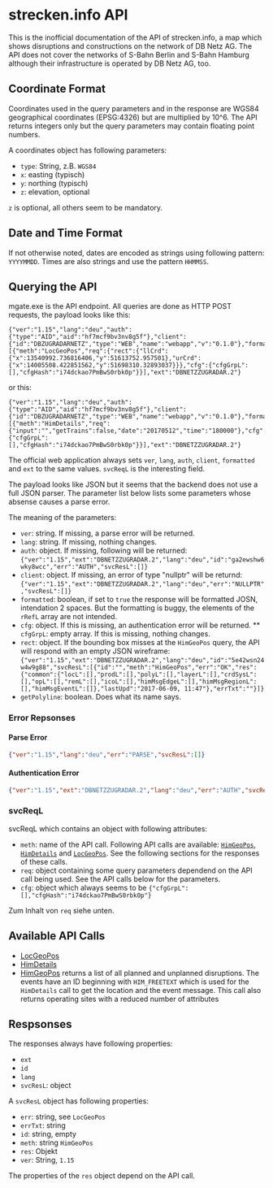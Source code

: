 # strecken.info API

This is the inofficial documentation of the API of strecken.info, a map which shows disruptions and constructions on the network of DB Netz AG.
The API does not cover the networks of S-Bahn Berlin and S-Bahn Hamburg although their infrastructure is operated by DB Netz AG, too.

## Coordinate Format

Coordinates used in the query parameters and in the response are WGS84 geographical coordinates (EPSG:4326) but are multiplied by 10^6.
The API returns integers only but the query parameters may contain floating point numbers.

A coordinates object has following parameters:

* `type`: String, z.B. `WGS84`
* `x`: easting (typisch)
* `y`: northing (typisch)
* `z`: elevation, optional

`z` is optional, all others seem to be mandatory.


## Date and Time Format

If not otherwise noted, dates are encoded as strings using following pattern: `YYYYMMDD`. Times are also strings and use the pattern `HHMMSS`.

## Querying the API

mgate.exe is the API endpoint. All queries are done as HTTP POST requests, the payload looks like this:

```
{"ver":"1.15","lang":"deu","auth":{"type":"AID","aid":"hf7mcf9bv3nv8g5f"},"client":{"id":"DBZUGRADARNETZ","type":"WEB","name":"webapp","v":"0.1.0"},"formatted":false,"svcReqL":[{"meth":"LocGeoPos","req":{"rect":{"llCrd":{"x":13540992.736816406,"y":51613752.957501},"urCrd":{"x":14005508.422851562,"y":51698310.32893037}}},"cfg":{"cfgGrpL":[],"cfgHash":"i74dckao7PmBwS0rbk0p"}}],"ext":"DBNETZZUGRADAR.2"}
```

or this:

```
{"ver":"1.15","lang":"deu","auth":{"type":"AID","aid":"hf7mcf9bv3nv8g5f"},"client":{"id":"DBZUGRADARNETZ","type":"WEB","name":"webapp","v":"0.1.0"},"formatted":false,"svcReqL":[{"meth":"HimDetails","req":{"input":"","getTrains":false,"date":"20170512","time":"180000"},"cfg":{"cfgGrpL":[],"cfgHash":"i74dckao7PmBwS0rbk0p"}}],"ext":"DBNETZZUGRADAR.2"}
```

The official web application always sets `ver`, `lang`, `auth`, `client`, `formatted` and `ext` to the same values. `svcReqL` is the interesting field.

The payload looks like JSON but it seems that the backend does not use a full JSON parser. The parameter list below lists some parameters whose absense causes a parse error.

The meaning of the parameters:

* `ver`: string. If missing, a parse error will be returned.
* `lang`: string. If missing, nothing changes.
* `auth`: object. If missing, following will be returned: `{"ver":"1.15","ext":"DBNETZZUGRADAR.2","lang":"deu","id":"ga2ewshw6wky8wcc","err":"AUTH","svcResL":[]}`
* `client`: object. If missing, an error of type "nullptr" will be returnd: `{"ver":"1.15","ext":"DBNETZZUGRADAR.2","lang":"deu","err":"NULLPTR","svcResL":[]}`
* `formatted`: boolean, if set to `true` the response will be formatted JOSN, intendation 2 spaces. But the formatting is buggy, the elements of the `rRefL` array are not intended.
* `cfg`: object. If this is missing, an authentication error will be returned.
** `cfgGrpL`: empty array. If this is missing, nothing changes.
* `rect`: object. If the bounding box misses at the `HimGeoPos` query, the API will respond with an empty JSON wireframe: `{"ver":"1.15","ext":"DBNETZZUGRADAR.2","lang":"deu","id":"5e42wsn24w4w9g88","svcResL":[{"id":"","meth":"HimGeoPos","err":"OK","res":{"common":{"locL":[],"prodL":[],"polyL":[],"layerL":[],"crdSysL":[],"opL":[],"remL":[],"icoL":[],"himMsgEdgeL":[],"himMsgRegionL":[],"himMsgEventL":[]},"lastUpd":"2017-06-09, 11:47"},"errTxt":""}]}`
* `getPolyline`: boolean. Does what its name says.

### Error Repsonses

#### Parse Error

```json
{"ver":"1.15","lang":"deu","err":"PARSE","svcResL":[]}
```

#### Authentication Error

```json
{"ver":"1.15","ext":"DBNETZZUGRADAR.2","lang":"deu","err":"AUTH","svcResL":[]}
```

### svcReqL

svcReqL which contains an object with following attributes:

* `meth`: name of the API call. Following API calls are available: [`HimGeoPos`](HimGeoPos.html), [`HimDetails`](HimDetails.html) and [`LocGeoPos`](LocGeoPos.html). See the following sections for the responses of these calls.
* `req`: object containing some query parameters dependend on the API call being used. See the API calls below for the parameters.
* `cfg`: object which always seems to be `{"cfgGrpL":[],"cfgHash":"i74dckao7PmBwS0rbk0p"}`

Zum Inhalt von `req` siehe unten.

## Available API Calls

* [LocGeoPos](LocGeoPos.html)
* [HimDetails](HimDetails.html)
* [HimGeoPos](HimGeoPos.html) returns a list of all planned and unplanned disruptions. The events have an ID beginning with `HIM_FREETEXT` which is used for the `HimDetails` call to get the location and the event message. This call also returns operating sites with a reduced number of attributes

## Respsonses

The responses always have following properties:

* `ext`
* `id`
* `lang`
* `svcResL`: object

A `svcResL` object has following properties:

* `err`: string, see `LocGeoPos`
* `errTxt`: string
* `id`: string, empty
* `meth`: string `HimGeoPos`
* `res`: Objekt
* `ver`: String, `1.15`

The properties of the `res` object depend on the API call.
